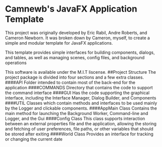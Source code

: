 # Camnewb's JavaFX Application Template
This project was originally developed by Eric Rabil, Andre Roberts, 
and Cameron Newborn. It was broken down by Cameron, myself, to create a
simple and modular template for JavaFX applications.

This template provides simple interfaces for building components, dialogs,
and tables, as well as managing scenes, config files, and background operations

This software is available under the M.I.T liscense.
##Project Structure 
The project package is divided into four sections and a few extra classes.
####API
Folder intended to contain most of the back-end for the application
####COMMANDS
Directory that contains the code to support the command interface
####GUI
Has the code supporting the graphical interface, including the Interface
Manager, Dialog Builder, and Components
####UTIL
Classes which contain methods and interfaces to be used mainly by the Logger
and clickable components.
####AppMain Class
Contains the main method for launching the Background Worker, Command-line and
Logger, and the Gui
####Config Class
This class supports interaction between an external properties file and the
application, allowing the storing and fetching of user preferences, file paths,
or other variables that should be stored after exiting
####World Class
Provides an interface for tracking or changing the current date
 